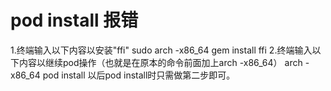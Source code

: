 # pod install 报错
1.终端输入以下内容以安装"ffi"
sudo arch -x86_64 gem install ffi
2.终端输入以下内容以继续pod操作（也就是在原本的命令前面加上arch -x86_64）
arch -x86_64 pod install
以后pod install时只需做第二步即可。
